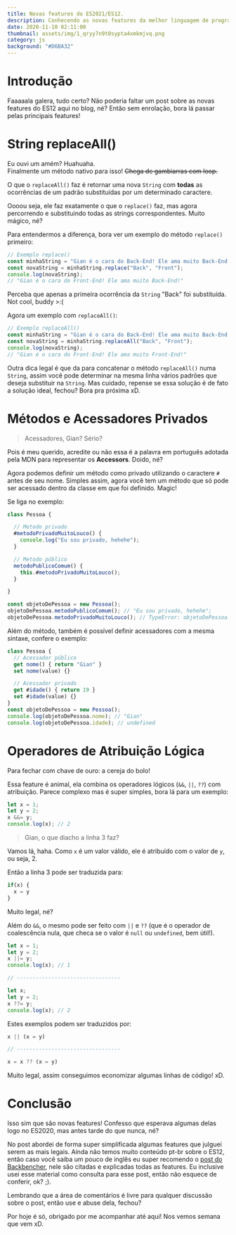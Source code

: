 ```yaml
---
title: Novas features do ES2021/ES12.
description: Conhecendo as novas features da melhor linguagem de programação do mundo! xD
date: 2020-11-10 02:11:00
thumbnail: assets/img/1_qryy7n9t0sypta4xmkmjvq.png
category: js
background: "#D6BA32"
---
```

# Introdução

Faaaaala galera, tudo certo? Não poderia faltar um post sobre as novas features do ES12 aqui no blog, né? Então sem enrolação, bora lá passar pelas principais features!

# String replaceAll()

Eu ouvi um amém? Huahuaha.\
Finalmente um método nativo para isso! <s>Chega de gambiarras com loop.</s>

O que o `replaceAll()` faz é retornar uma nova `String` com **todas** as ocorrências de um padrão substituídas por um determinado caractere.

Oooou seja, ele faz exatamente o que o `replace()` faz, mas agora percorrendo e substituindo todas as strings correspondentes. Muito mágico, né?

Para entendermos a diferença, bora ver um exemplo do método `replace()` primeiro:

```javascript
// Exemplo replace()
const minhaString = "Gian é o cara do Back-End! Ele ama muito Back-End!";
const novaString = minhaString.replace("Back", "Front");
console.log(novaString); 
// "Gian é o cara do Front-End! Ele ama muito Back-End!"
```

Perceba que apenas a primeira ocorrência da `String` "Back" foi substituída. Not cool, buddy >:(

Agora um exemplo com `replaceAll()`:

```javascript
// Exemplo replaceAll()
const minhaString = "Gian é o cara do Back-End! Ele ama muito Back-End!";
const novaString = minhaString.replaceAll("Back", "Front");
console.log(novaString); 
// "Gian é o cara do Front-End! Ele ama muito Front-End!"
```

Outra dica legal é que da para concatenar o método `replaceAll()` numa `String`, assim você pode determinar na mesma linha vários padrões que deseja substituir na `String`. Mas cuidado, repense se essa solução é de fato a solução ideal, fechou? Bora pra próxima xD.

# Métodos e Acessadores Privados

> Acessadores, Gian? Sério?

Pois é meu querido, acredite ou não essa é a palavra em português adotada pela MDN para representar os **Accessors**. Doido, né?

Agora podemos definir um método como privado utilizando o caractere `#` antes de seu nome. Simples assim, agora você tem um método que só pode ser acessado dentro da classe em que foi definido. Magic!

Se liga no exemplo:

```javascript
class Pessoa {

  // Metodo privado
  #metodoPrivadoMuitoLouco() {
    console.log("Eu sou privado, hehehe");
  }

  // Metodo público
  metodoPublicoComum() {
    this.#metodoPrivadoMuitoLouco();
  }

}

const objetoDePessoa = new Pessoa();
objetoDePessoa.metodoPublicoComum(); // "Eu sou privado, hehehe";
objetoDePessoa.metodoPrivadoMuitoLouco(); // TypeError: objetoDePessoa.metodoPrivadoMuitoLouco is not a function
```

Além do método, também é possível definir acessadores com a mesma sintaxe, confere o exemplo:

```javascript
class Pessoa {
  // Acessador público
  get nome() { return "Gian" }
  set nome(value) {}

  // Acessador privado
  get #idade() { return 19 }
  set #idade(value) {}
}
const objetoDePessoa = new Pessoa();
console.log(objetoDePessoa.nome); // "Gian"
console.log(objetoDePessoa.idade); // undefined
```

# Operadores de Atribuição Lógica

Para fechar com chave de ouro: a cereja do bolo!

Essa feature é animal, ela combina os operadores lógicos (`&&`, `||`, `??`) com atribuição. Parece complexo mas é super simples, bora lá para um exemplo:

```javascript
let x = 1;
let y = 2;
x &&= y;
console.log(x); // 2
```

> Gian, o que diacho a linha 3 faz?

Vamos lá, haha. Como `x` é um valor válido, ele é atribuído com o valor de `y`, ou seja, 2.

Então a linha 3 pode ser traduzida para:

```javascript
if(x) {
  x = y
}
```

Muito legal, né?

Além do `&&`, o mesmo pode ser feito com `||` e `??` (que é o operador de coalescência nula, que checa se o valor é `null` ou `undefined`, bem útil!).

```javascript
let x = 1;
let y = 2;
x ||= y;
console.log(x); // 1

// ---------------------------------

let x;
let y = 2;
x ??= y;
console.log(x); // 2
```

Estes exemplos podem ser traduzidos por:

```javascript
x || (x = y)

// ---------------------------------

x = x ?? (x = y)
```

Muito legal, assim conseguimos economizar algumas linhas de código! xD.

# Conclusão

Isso sim que são novas features! Confesso que esperava algumas delas logo no ES2020, mas antes tarde do que nunca, né? 

No post abordei de forma super simplificada algumas features que julguei serem as mais legais. Ainda não temos muito conteúdo pt-br sobre o ES12, então caso você saiba um pouco de inglês eu super recomendo o [post do Backbencher](https://backbencher.dev/javascript/es2021-new-features), nele são citadas e explicadas todas as features. Eu inclusive usei esse material como consulta para esse post, então não esquece de conferir, ok? ;).

Lembrando que a área de comentários é livre para qualquer discussão sobre o post, então use e abuse dela, fechou?

Por hoje é só, obrigado por me acompanhar até aqui! Nos vemos semana que vem xD.